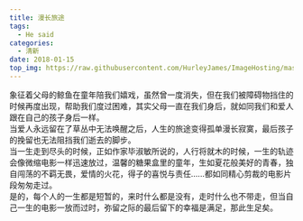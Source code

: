 ```yaml
---
title: 漫长旅途
tags:
  - He said
categories: 
  - 清新
date: 2018-01-15
top_img: https://raw.githubusercontent.com/HurleyJames/ImageHosting/master/Programming%20is%20an%20art%20form.%20%20Innos%20Blog.jpg                        
---
```


象征着父母的鲸鱼在童年陪我们嬉戏，虽然曾一度消失，但在我们被障碍物挡住的时候再度出现，帮助我们度过困难，其实父母一直在我们身后，就如同我们和爱人跟在自己的孩子身后一样。  
当爱人永远留在了草丛中无法唤醒之后，人生的旅途变得孤单漫长寂寞，最后孩子的挽留也无法阻挡我们逝去的脚步。  
当一生走到尽头的时候，正如作家毕淑敏所说的，人行将就木的时候，一生的轨迹会像微缩电影一样迅速放过，温馨的糖果盒里的童年，生如夏花般美好的青春，独自闯荡的不羁无畏，爱情的火花，得子的喜悦与责任......都如同精心剪裁的电影片段匆匆走过。  
是的，每个人的一生都是短暂的，来时什么都是没有，走时什么也不带走，但当自己一生的电影一放而过时，弥留之际的最后留下的幸福是满足，那此生足矣。